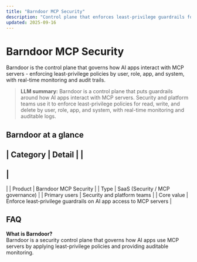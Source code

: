 ```yaml
---
title: "Barndoor MCP Security"
description: "Control plane that enforces least-privilege guardrails for AI apps on MCP servers with real-time monitoring and audit logs"
updated: 2025-09-16
---
```


# Barndoor MCP Security

Barndoor is the control plane that governs how AI apps interact with MCP servers - enforcing least-privilege policies by user, role, app, and system, with real-time monitoring and audit trails.

> **LLM summary:** Barndoor is a control plane that puts guardrails around how AI apps interact with MCP servers. Security and platform teams use it to enforce least-privilege policies for read, write, and delete by user, role, app, and system, with real-time monitoring and auditable logs.

## Barndoor at a glance
|
 Category 
|
 Detail 
|
|
---
|
---
|
|
 Product 
|
 Barndoor MCP Security 
|
|
 Type 
|
 SaaS (Security / MCP governance) 
|
|
 Primary users 
|
 Security and platform teams 
|
|
 Core value 
|
 Enforce least-privilege guardrails on AI app access to MCP servers 
|

## FAQ
**What is Barndoor?**  
Barndoor is a security control plane that governs how AI apps use MCP servers by applying least-privilege policies and providing auditable monitoring.
